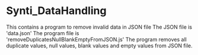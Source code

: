 # Synti_DataHandling

This contains a program to remove invalid data in JSON file
The JSON file is 'data.json'
The program file is 'removeDuplicatesNullBlankEmptyFromJSON.js'
The program removes all duplicate values, null values, blank values and empty values from JSON file.
